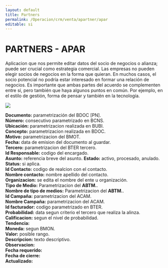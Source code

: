 ```yaml
---
layout: default
title: Partners
permalink: /Operacion/crm/venta/apartner/apar
editable: si
---
```


# PARTNERS - APAR

Aplicacion que nos permite editar datos del socio de negocios o alianza; puede ser crucial como estrategia comercial. Las empresas no pueden elegir socios de negocios en la forma que quieran. En muchos casos, el socio potencial no podría estar interesado en formar una relación de negocios. Es importante que ambas partes del acuerdo se complementen entre sí, pero también que haya algunos puntos en común. Por ejemplo, en el estilo de gestión, forma de pensar y también en la tecnología.  

![](apro1.png)

**Documento:**  parametrización del BDOC [PN].  
**Número:**  consecutivo parametrizado en BCNS.  
**Ubicación:**  parametrizacion realizada en BUBI.  
**Concepto:**  parametrizacion realizada en BDOC.  
**Motivo:**  parametrizacion del BMOT.   
**Fecha:**  data de emision del documento al guardar.  
**Tercero:** parametrizacion del BTER tercero.  
**Id Responsable:**  codigo del encargado.  
**Asunto:**  referencia breve del asunto.
**Estado:**  activo, procesado, anulado.  
**Status:**  si aplica.  
**Id Contacto:**  codigo de realcion con el contacto.  
**Nombre contacto:**  nombre apellido del contacto.  
**Organizacion:**  se edita el nombre del ente u organización.  
**Tipo de Medio:**  Parametrizacion del **ABTM.**.  
**Nombre de tipo de medios:**  Parametrizacion del **ABTM.**.  
**Id Campaña:**  parametrizacion del ACAM.  
**Nombre Campaña:**  parametrizacion del ACAM.  
**Id facturador:**  codigo parametrizado en BTER.  
**Probabilidad:**  data segun criterio el tercero que realiza la alinza.  
**Calificacion:**  segun el nivel de probabilidad.  
**Tendencia:**  
**Moneda:**  segun BMON.  
**Valor:**  posible rango.  
**Descripcion:**  texto descriptivo.  
**Observacion:**   
**Fecha requerido:**  
**Fecha de cierre:**  
**Actualizado:**  







